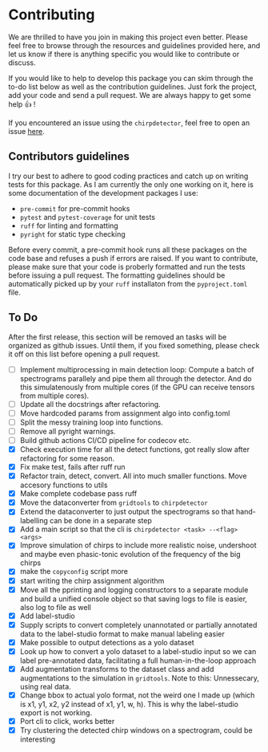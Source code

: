 # Contributing

We are thrilled to have you join in making this project even better. Please feel free to browse through the resources and guidelines provided here, and let us know if there is anything specific you would like to contribute or discuss.

If you would like to help to develop this package you can skim through the to-do list below as well as the contribution guidelines. Just fork the project, add your code and send a pull request. We are always happy to get some help :thumbsup: !

If you encountered an issue using the `chirpdetector`, feel free to open an issue [here](https://github.com/weygoldt/chirpdetector/issues).

## Contributors guidelines

I try our best to adhere to good coding practices and catch up on writing tests
for this package. As I am currently the only one working on it, here is some
documentation of the development packages I use:

- `pre-commit` for pre-commit hooks
- `pytest` and `pytest-coverage` for unit tests
- `ruff` for linting and formatting
- `pyright` for static type checking

Before every commit, a pre-commit hook runs all these packages on the code base
and refuses a push if errors are raised. If you want to contribute, please
make sure that your code is proberly formatted and run the tests before issuing
a pull request. The formatting guidelines should be automatically picked up by your
`ruff` installaton from the `pyproject.toml` file.

## To Do

After the first release, this section will be removed an tasks will be organized
as github issues. Until them, if you fixed something, please check it off on this
list before opening a pull request.

- [ ] Implement multiprocessing in main detection loop: Compute a batch of
      spectrograms parallely and pipe them all through the detector. And do this
      simulatenously from multiple cores (if the GPU can receive tensors from multiple
      cores).
- [ ] Update all the docstrings after refactoring.
- [ ] Move hardcoded params from assignment algo into config.toml
- [ ] Split the messy training loop into functions.
- [ ] Remove all pyright warnings.
- [ ] Build github actions CI/CD pipeline for codecov etc.
- [x] Check execution time for all the detect functions, got really slow after refactoring for some reason.
- [x] Fix make test, fails after ruff run
- [x] Refactor train, detect, convert. All into much smaller functions. Move accesory functions to utils
- [x] Make complete codebase pass ruff
- [x] Move the dataconverter from `gridtools` to `chirpdetector`
- [x] Extend the dataconverter to just output the spectrograms so that hand-labelling can be done in a separate step
- [x] Add a main script so that the cli is `chirpdetector <task> --<flag> <args>`
- [x] Improve simulation of chirps to include more realistic noise, undershoot and maybe even phasic-tonic evolution of the frequency of the big chirps
- [x] make the `copyconfig` script more
- [x] start writing the chirp assignment algorithm
- [x] Move all the pprinting and logging constructors to a separate module and build a unified console object so that saving logs to file is easier, also log to file as well
- [x] Add label-studio
- [x] Supply scripts to convert completely unannotated or partially annotated data to the label-studio format to make manual labeling easier
- [x] Make possible to output detections as a yolo dataset
- [x] Look up how to convert a yolo dataset to a label-studio input so we can label pre-annotated data, facilitating a full human-in-the-loop approach
- [x] Add augmentation transforms to the dataset class and add augmentations to the simulation in `gridtools`. Note to this: Unnessecary, using real data.
- [x] Change bbox to actual yolo format, not the weird one I made up (which is x1, y1, x2, y2 instead of x1, y1, w, h). This is why the label-studio export is not working.
- [x] Port cli to click, works better
- [x] Try clustering the detected chirp windows on a spectrogram, could be interesting
